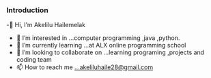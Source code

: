 ### Introduction 
 
-👋 Hi, I’m Akelilu Hailemelak
- 👀 I’m interested in ...computer programming ,java ,python.
- 🌱 I’m currently learning ...at ALX online programming school
- 💞️ I’m looking to collaborate on ...learning programing ,projects and coding team
- 📫 How to reach me ...akeliluhaile28@gmail.com

<!---
Akeliluhaile/Akeliluhaile is a ✨ special ✨ repository because its `README.md` (this file) appears on your GitHub profile.
You can click the Preview link to take a look at your changes.
--->
